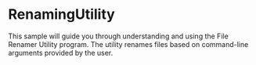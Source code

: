 # RenamingUtility
This sample will guide you through understanding and using the File Renamer Utility program. The utility renames files based on command-line arguments provided by the user.
